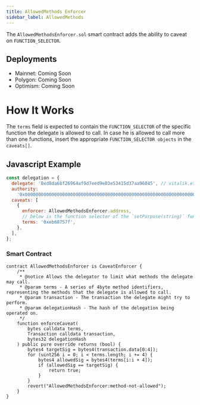 ```yaml
---
title: AllowedMethods Enforcer
sidebar_label: AllowedMethods
---
```


The `AllowedMethodsEnforcer.sol` smart contract adds the ability to caveat on `FUNCTION_SELECTOR`.

## Deployments

- Mainnet: Coming Soon
- Polygon: Coming Soon
- Optimism: Coming Soon

# How It Works

The `terms` field is expected to contain the `FUNCTION_SELECTOR` of the specific function the delegate is allowed to call. In case he is allowed to call more than one functions, insert the appropriate `FUNCTION_SELECTOR objects` in the `caveats[]`.

## Javascript Example

```js
const delegation = {
  delegate: '0xd8da6bf26964af9d7eed9e03e53415d37aa96045', // vitalik.eth
  authority:
    '0x0000000000000000000000000000000000000000000000000000000000000000',
  caveats: [
    {
      enforcer: AllowedMethodsEnforcer.address,
      // below is the function selector of the `setPurpose(string)` function
      terms: '0xeb68757f',
    },
  ],
};
```

### Smart Contract

```solidity
contract AllowedMethodsEnforcer is CaveatEnforcer {
    /**
     * @notice Allows the delegator to limit what methods the delegate may call.
     * @param terms - A series of 4byte method identifiers, representing the methods that the delegate is allowed to call.
     * @param transaction - The transaction the delegate might try to perform.
     * @param delegationHash - The hash of the delegation being operated on.
     */
    function enforceCaveat(
        bytes calldata terms,
        Transaction calldata transaction,
        bytes32 delegationHash
    ) public pure override returns (bool) {
        bytes4 targetSig = bytes4(transaction.data[0:4]);
        for (uint256 i = 0; i < terms.length; i += 4) {
            bytes4 allowedSig = bytes4(terms[i:i + 4]);
            if (allowedSig == targetSig) {
                return true;
            }
        }
        revert("AllowedMethodsEnforcer:method-not-allowed");
    }
}
```
